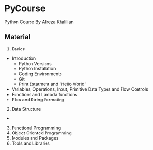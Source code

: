 # PyCourse
Python Course By Alireza Khalilian

## Material
1. Basics
  - Introduction
    - Python Versions
    - Python Installation
    - Coding Environments
    - Git
    - Print Estatment and "Hello World"
  - Variables, Operations, Input, Primitive Data Types and Flow Controls
  - Functions and Lambda functions
  - Files and String Formating
2. Data Structure
  -
3. Functional Programming
4. Object Oriented Programming
5. Modules and Packages
6. Tools and Libraries
